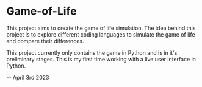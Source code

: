 # Game-of-Life
This project aims to create the game of life simulation.
The idea behind this project is to explore different coding languages to simulate the game of life and compare their differences.

This project currently only contains the game in Python and is in it's preliminary stages. This is my first time working with a live user interface in Python.

-- April 3rd 2023
